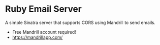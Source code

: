 # Ruby Email Server

A simple Sinatra server that supports CORS using Mandrill to send emails.

* Free Mandrill account required!
* https://mandrillapp.com/
